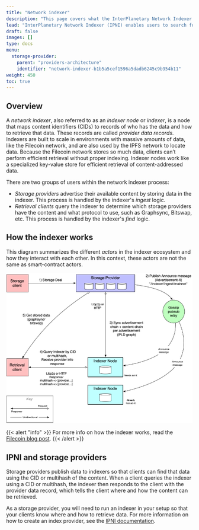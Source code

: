 ```yaml
---
title: "Network indexer"
description: "This page covers what the InterPlanetary Network Indexer is, and what storage providers should know about it."
lead: "InterPlanetary Network Indexer (IPNI) enables users to search for content-addressable data available from storage providers. Providers can publish the CIDs of their data to a _Network Indexer_, and clients can query the network indexer to learn where to retrieve the content identified by those CIDs."
draft: false
images: []
type: docs
menu:
  storage-provider:
    parent: "providers-architecture"
    identifier: "network-indexer-b1b5a5cef1596a5dadb6245c9b954b11"
weight: 450
toc: true
---
```


## Overview

A _network indexer_, also referred to as an _indexer node_ or  _indexer_, is a node that maps content identifiers (CIDs) to records of who has the data and how to retrieve that data. These records are called _provider data records_. Indexers are built to scale in environments with massive amounts of data, like the Filecoin network, and are also used by the IPFS network to locate data. Because the Filecoin network stores so much data, clients can’t perform efficient retrieval without proper indexing. Indexer nodes work like a specialized key-value store for efficient retrieval of content-addressed data.

There are two groups of users within the network indexer process:

- _Storage providers_ advertise their available content by storing data in the indexer. This process is handled by the indexer's _ingest_ logic.
- _Retrieval clients_ query the indexer to determine which storage providers have the content and what protocol to use, such as Graphsync, Bitswap, etc. This process is handled by the indexer's _find_ logic.

## How the indexer works

This diagram summarizes the different _actors_ in the indexer ecosystem and how they interact with each other. In this context, these actors are not the same as smart-contract actors.

[![Network Indexer ecosystem](indexer.png)](indexer.png)

{{< alert "info" >}}
For more info on how the indexer works, read the [Filecoin blog post](https://filecoin.io/blog/posts/how-does-the-network-indexer-work/).
{{< /alert >}}

## IPNI and storage providers

Storage providers publish data to indexers so that clients can find that data using the CID or multihash of the content. When a client queries the indexer using a CID or multihash, the indexer then responds to the client with the provider data record, which tells the client where and how the content can be retrieved.

As a storage provider, you will need to run an indexer in your setup so that your clients know where and how to retrieve data. For more information on how to create an index provider, see the [IPNI documentation](https://github.com/ipni/storetheindex/blob/main/doc/creating-an-index-provider.md).
